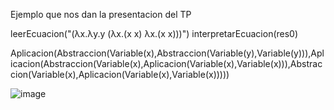 Ejemplo que nos dan la presentacion del TP

leerEcuacion("(λx.λy.y (λx.(x x) λx.(x x)))")
interpretarEcuacion(res0)

Aplicacion(Abstraccion(Variable(x),Abstraccion(Variable(y),Variable(y))),Aplicacion(Abstraccion(Variable(x),Aplicacion(Variable(x),Variable(x))),Abstraccion(Variable(x),Aplicacion(Variable(x),Variable(x)))))

![image](https://github.com/ivan-maximoff/interprete/assets/112181357/84163e0f-0e94-43d1-9fc2-80beab12285b)
